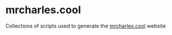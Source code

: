 # mrcharles.cool

Collections of scripts used to generate the [mrcharles.cool](https://mrcharles.cool) website
